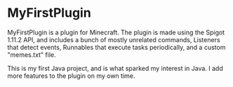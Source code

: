 # MyFirstPlugin

MyFirstPlugin is a plugin for Minecraft. The plugin is made using the Spigot 1.11.2 API, and includes a bunch of
mostly unrelated commands, Listeners that detect events, Runnables that execute tasks periodically, and a custom 
"memes.txt" file.

This is my first Java project, and is what sparked my interest in Java. I add more features to the plugin on my own time.
